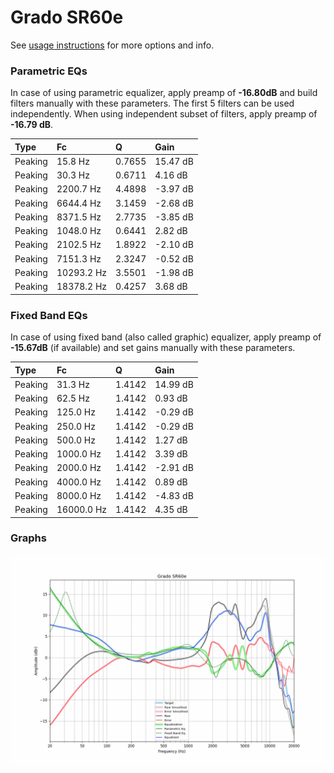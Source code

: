 # Grado SR60e
See [usage instructions](https://github.com/jaakkopasanen/AutoEq#usage) for more options and info.

### Parametric EQs
In case of using parametric equalizer, apply preamp of **-16.80dB** and build filters manually
with these parameters. The first 5 filters can be used independently.
When using independent subset of filters, apply preamp of **-16.79 dB**.

| Type    | Fc         |      Q | Gain     |
|:--------|:-----------|:-------|:---------|
| Peaking | 15.8 Hz    | 0.7655 | 15.47 dB |
| Peaking | 30.3 Hz    | 0.6711 | 4.16 dB  |
| Peaking | 2200.7 Hz  | 4.4898 | -3.97 dB |
| Peaking | 6644.4 Hz  | 3.1459 | -2.68 dB |
| Peaking | 8371.5 Hz  | 2.7735 | -3.85 dB |
| Peaking | 1048.0 Hz  | 0.6441 | 2.82 dB  |
| Peaking | 2102.5 Hz  | 1.8922 | -2.10 dB |
| Peaking | 7151.3 Hz  | 2.3247 | -0.52 dB |
| Peaking | 10293.2 Hz | 3.5501 | -1.98 dB |
| Peaking | 18378.2 Hz | 0.4257 | 3.68 dB  |

### Fixed Band EQs
In case of using fixed band (also called graphic) equalizer, apply preamp of **-15.67dB**
(if available) and set gains manually with these parameters.

| Type    | Fc         |      Q | Gain     |
|:--------|:-----------|:-------|:---------|
| Peaking | 31.3 Hz    | 1.4142 | 14.99 dB |
| Peaking | 62.5 Hz    | 1.4142 | 0.93 dB  |
| Peaking | 125.0 Hz   | 1.4142 | -0.29 dB |
| Peaking | 250.0 Hz   | 1.4142 | -0.29 dB |
| Peaking | 500.0 Hz   | 1.4142 | 1.27 dB  |
| Peaking | 1000.0 Hz  | 1.4142 | 3.39 dB  |
| Peaking | 2000.0 Hz  | 1.4142 | -2.91 dB |
| Peaking | 4000.0 Hz  | 1.4142 | 0.89 dB  |
| Peaking | 8000.0 Hz  | 1.4142 | -4.83 dB |
| Peaking | 16000.0 Hz | 1.4142 | 4.35 dB  |

### Graphs
![](./Grado%20SR60e.png)